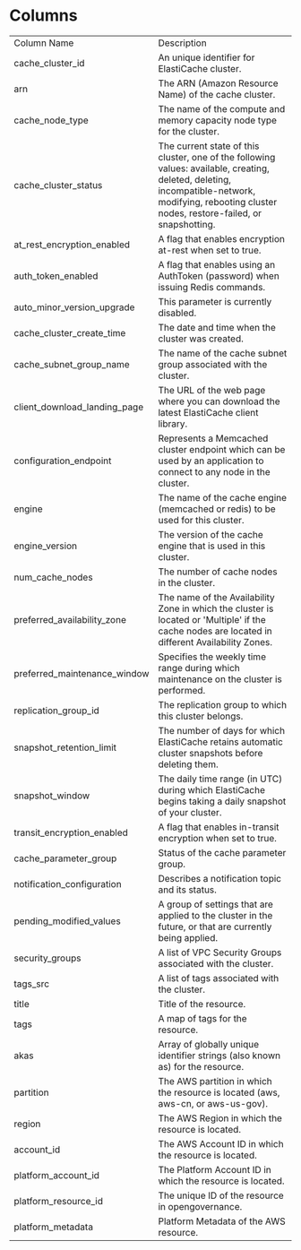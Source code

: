 # Columns  

<table>
	<tr><td>Column Name</td><td>Description</td></tr>
	<tr><td>cache_cluster_id</td><td>An unique identifier for ElastiCache cluster.</td></tr>
	<tr><td>arn</td><td>The ARN (Amazon Resource Name) of the cache cluster.</td></tr>
	<tr><td>cache_node_type</td><td>The name of the compute and memory capacity node type for the cluster.</td></tr>
	<tr><td>cache_cluster_status</td><td>The current state of this cluster, one of the following values: available, creating, deleted, deleting, incompatible-network, modifying, rebooting cluster nodes, restore-failed, or snapshotting.</td></tr>
	<tr><td>at_rest_encryption_enabled</td><td>A flag that enables encryption at-rest when set to true.</td></tr>
	<tr><td>auth_token_enabled</td><td>A flag that enables using an AuthToken (password) when issuing Redis commands.</td></tr>
	<tr><td>auto_minor_version_upgrade</td><td>This parameter is currently disabled.</td></tr>
	<tr><td>cache_cluster_create_time</td><td>The date and time when the cluster was created.</td></tr>
	<tr><td>cache_subnet_group_name</td><td>The name of the cache subnet group associated with the cluster.</td></tr>
	<tr><td>client_download_landing_page</td><td>The URL of the web page where you can download the latest ElastiCache client library.</td></tr>
	<tr><td>configuration_endpoint</td><td>Represents a Memcached cluster endpoint which can be used by an application to connect to any node in the cluster.</td></tr>
	<tr><td>engine</td><td>The name of the cache engine (memcached or redis) to be used for this cluster.</td></tr>
	<tr><td>engine_version</td><td>The version of the cache engine that is used in this cluster.</td></tr>
	<tr><td>num_cache_nodes</td><td>The number of cache nodes in the cluster.</td></tr>
	<tr><td>preferred_availability_zone</td><td>The name of the Availability Zone in which the cluster is located or &#39;Multiple&#39; if the cache nodes are located in different Availability Zones.</td></tr>
	<tr><td>preferred_maintenance_window</td><td>Specifies the weekly time range during which maintenance on the cluster is performed.</td></tr>
	<tr><td>replication_group_id</td><td>The replication group to which this cluster belongs.</td></tr>
	<tr><td>snapshot_retention_limit</td><td>The number of days for which ElastiCache retains automatic cluster snapshots before deleting them.</td></tr>
	<tr><td>snapshot_window</td><td>The daily time range (in UTC) during which ElastiCache begins taking a daily snapshot of your cluster.</td></tr>
	<tr><td>transit_encryption_enabled</td><td>A flag that enables in-transit encryption when set to true.</td></tr>
	<tr><td>cache_parameter_group</td><td>Status of the cache parameter group.</td></tr>
	<tr><td>notification_configuration</td><td>Describes a notification topic and its status.</td></tr>
	<tr><td>pending_modified_values</td><td>A group of settings that are applied to the cluster in the future, or that are currently being applied.</td></tr>
	<tr><td>security_groups</td><td>A list of VPC Security Groups associated with the cluster.</td></tr>
	<tr><td>tags_src</td><td>A list of tags associated with the cluster.</td></tr>
	<tr><td>title</td><td>Title of the resource.</td></tr>
	<tr><td>tags</td><td>A map of tags for the resource.</td></tr>
	<tr><td>akas</td><td>Array of globally unique identifier strings (also known as) for the resource.</td></tr>
	<tr><td>partition</td><td>The AWS partition in which the resource is located (aws, aws-cn, or aws-us-gov).</td></tr>
	<tr><td>region</td><td>The AWS Region in which the resource is located.</td></tr>
	<tr><td>account_id</td><td>The AWS Account ID in which the resource is located.</td></tr>
	<tr><td>platform_account_id</td><td>The Platform Account ID in which the resource is located.</td></tr>
	<tr><td>platform_resource_id</td><td>The unique ID of the resource in opengovernance.</td></tr>
	<tr><td>platform_metadata</td><td>Platform Metadata of the AWS resource.</td></tr>
</table>